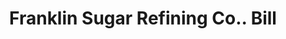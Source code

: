 ---
doi: 10.7916/D86M4JZS
date_other: '1886'
date_other_textual: '1886'
form: printed ephemera
genre:
- Invoices
name:
- Franklin Sugar Refining Co.
object_in_context_url: https://biggert.cul.columbia.edu/items/view/ave_biggert_01402
subject_hierarchical_geographic:
- Philadelphia, Pennsylvania, United States
subject_name:
- Franklin Sugar Refining Co.
title: Franklin Sugar Refining Co.. Bill
sort_title: Franklin Sugar Refining Co.. Bill
call_number: ave_biggert_01402
coordinates:
- 40.00944444444445,-75.13333333333334
pid: ave_biggert_01402
identifiers: ave_biggert_01402
thumbnail: https://derivativo-3.library.columbia.edu/iiif/2/ldpd:344550/full/!256,256/0/native.jpg
permalink: "/biggert/ave_biggert_01402/"
layout: iiif-image-page
---